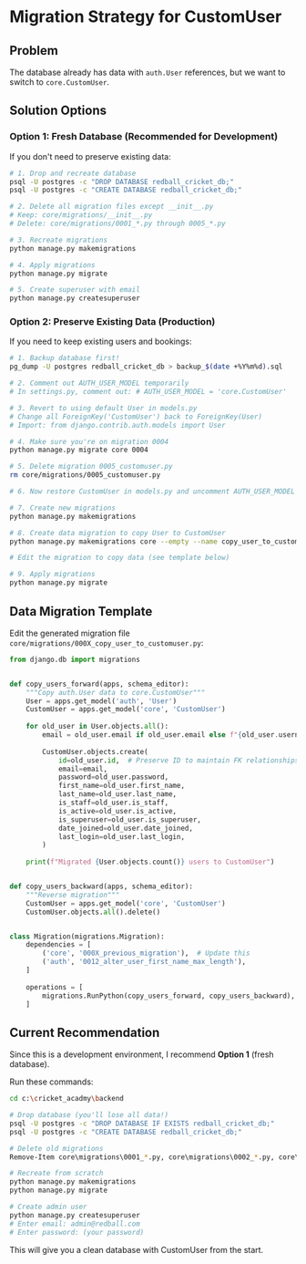 # Migration Strategy for CustomUser

## Problem
The database already has data with `auth.User` references, but we want to switch to `core.CustomUser`.

## Solution Options

### Option 1: Fresh Database (Recommended for Development)
If you don't need to preserve existing data:

```bash
# 1. Drop and recreate database
psql -U postgres -c "DROP DATABASE redball_cricket_db;"
psql -U postgres -c "CREATE DATABASE redball_cricket_db;"

# 2. Delete all migration files except __init__.py
# Keep: core/migrations/__init__.py
# Delete: core/migrations/0001_*.py through 0005_*.py

# 3. Recreate migrations
python manage.py makemigrations

# 4. Apply migrations
python manage.py migrate

# 5. Create superuser with email
python manage.py createsuperuser
```

### Option 2: Preserve Existing Data (Production)
If you need to keep existing users and bookings:

```bash
# 1. Backup database first!
pg_dump -U postgres redball_cricket_db > backup_$(date +%Y%m%d).sql

# 2. Comment out AUTH_USER_MODEL temporarily
# In settings.py, comment out: # AUTH_USER_MODEL = 'core.CustomUser'

# 3. Revert to using default User in models.py
# Change all ForeignKey('CustomUser') back to ForeignKey(User)
# Import: from django.contrib.auth.models import User

# 4. Make sure you're on migration 0004
python manage.py migrate core 0004

# 5. Delete migration 0005_customuser.py
rm core/migrations/0005_customuser.py

# 6. Now restore CustomUser in models.py and uncomment AUTH_USER_MODEL

# 7. Create new migrations
python manage.py makemigrations

# 8. Create data migration to copy User to CustomUser
python manage.py makemigrations core --empty --name copy_user_to_customuser

# Edit the migration to copy data (see template below)

# 9. Apply migrations
python manage.py migrate
```

## Data Migration Template

Edit the generated migration file `core/migrations/000X_copy_user_to_customuser.py`:

```python
from django.db import migrations


def copy_users_forward(apps, schema_editor):
    """Copy auth.User data to core.CustomUser"""
    User = apps.get_model('auth', 'User')
    CustomUser = apps.get_model('core', 'CustomUser')
    
    for old_user in User.objects.all():
        email = old_user.email if old_user.email else f"{old_user.username}@placeholder.local"
        
        CustomUser.objects.create(
            id=old_user.id,  # Preserve ID to maintain FK relationships
            email=email,
            password=old_user.password,
            first_name=old_user.first_name,
            last_name=old_user.last_name,
            is_staff=old_user.is_staff,
            is_active=old_user.is_active,
            is_superuser=old_user.is_superuser,
            date_joined=old_user.date_joined,
            last_login=old_user.last_login,
        )
    
    print(f"Migrated {User.objects.count()} users to CustomUser")


def copy_users_backward(apps, schema_editor):
    """Reverse migration"""
    CustomUser = apps.get_model('core', 'CustomUser')
    CustomUser.objects.all().delete()


class Migration(migrations.Migration):
    dependencies = [
        ('core', '000X_previous_migration'),  # Update this
        ('auth', '0012_alter_user_first_name_max_length'),
    ]
    
    operations = [
        migrations.RunPython(copy_users_forward, copy_users_backward),
    ]
```

## Current Recommendation

Since this is a development environment, I recommend **Option 1** (fresh database).

Run these commands:

```bash
cd c:\cricket_acadmy\backend

# Drop database (you'll lose all data!)
psql -U postgres -c "DROP DATABASE IF EXISTS redball_cricket_db;"
psql -U postgres -c "CREATE DATABASE redball_cricket_db;"

# Delete old migrations
Remove-Item core\migrations\0001_*.py, core\migrations\0002_*.py, core\migrations\0003_*.py, core\migrations\0004_*.py, core\migrations\0005_*.py

# Recreate from scratch
python manage.py makemigrations
python manage.py migrate

# Create admin user
python manage.py createsuperuser
# Enter email: admin@redball.com
# Enter password: (your password)
```

This will give you a clean database with CustomUser from the start.
